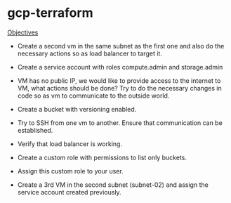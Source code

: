 # gcp-terraform

<u>Objectives</u>

- Create a second vm in the same subnet as the first one and also do the necessary actions so as load balancer to target it.

- Create a service account with roles compute.admin and storage.admin

- VM has no public IP, we would like to provide access to the internet to VM, what actions should be done? Try to do the necessary changes in code so as vm to communicate to the outside world.

- Create a bucket with versioning enabled.

- Try to SSH from one vm to another. Ensure that communication can be established.

- Verify that load balancer is working.

- Create a custom role with permissions to list only buckets.

- Assign this custom role to your user.

- Create a 3rd VM in the second subnet (subnet-02) and assign the service account created previously.